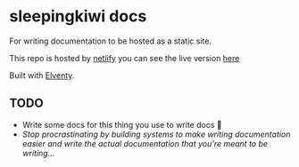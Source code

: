 # sleepingkiwi docs

For writing documentation to be hosted as a static site.

This repo is hosted by [netlify](https://www.netlify.com/) you can see the live version [here](https://sleepingkiwi-docs.netlify.app/)

Built with [Elventy](https://www.11ty.dev/).

## TODO

- Write some docs for this thing you use to write docs 🤮
- _Stop procrastinating by building systems to make writing documentation easier and write the actual documentation that you're meant to be writing..._
